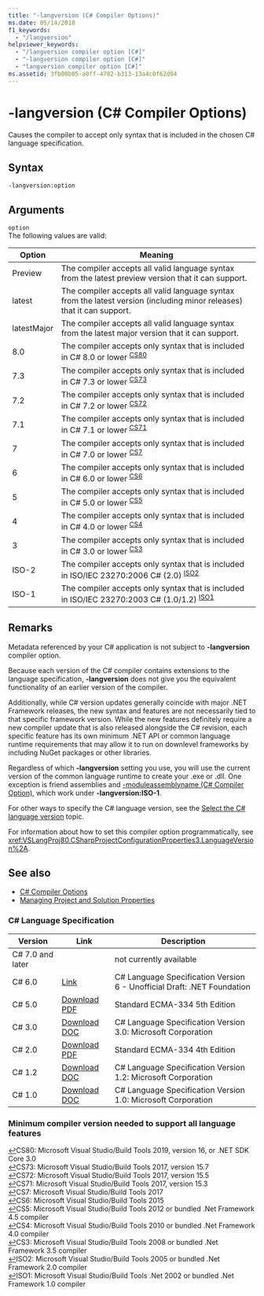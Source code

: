 ```yaml
---
title: "-langversion (C# Compiler Options)"
ms.date: 05/14/2018
f1_keywords: 
  - "/langversion"
helpviewer_keywords: 
  - "/langversion compiler option [C#]"
  - "-langversion compiler option [C#]"
  - "langversion compiler option [C#]"
ms.assetid: 3fb00b05-a0ff-4782-b313-13a4c0f62d94
---
```

# -langversion (C# Compiler Options)

Causes the compiler to accept only syntax that is included in the chosen C# language specification.  
  
## Syntax  

```console
-langversion:option  
```

## Arguments

 `option`  
 The following values are valid:  
  
|Option|Meaning|  
|------------|-------------|  
|Preview|The compiler accepts all valid language syntax from the latest preview version that it can support.|
|latest|The compiler accepts all valid language syntax from the latest version (including minor releases) that it can support.|
|latestMajor|The compiler accepts all valid language syntax from the latest major version that it can support.|
|8.0|The compiler accepts only syntax that is included in C# 8.0 or lower <sup id="TCS80">[CS80](#FCS80)</sup>|
|7.3|The compiler accepts only syntax that is included in C# 7.3 or lower <sup id="TCS73">[CS73](#FCS73)</sup>|
|7.2|The compiler accepts only syntax that is included in C# 7.2 or lower <sup id="TCS72">[CS72](#FCS72)</sup>|
|7.1|The compiler accepts only syntax that is included in C# 7.1 or lower <sup id="TCS71">[CS71](#FCS71)</sup>|
|7|The compiler accepts only syntax that is included in C# 7.0 or lower <sup id="TCS7">[CS7](#FCS7)</sup>|
|6|The compiler accepts only syntax that is included in C# 6.0 or lower <sup id="TCS6">[CS6](#FCS6)</sup>|
|5|The compiler accepts only syntax that is included in C# 5.0 or lower <sup id="TCS5">[CS5](#FCS5)</sup>|
|4|The compiler accepts only syntax that is included in C# 4.0 or lower <sup id="TCS4">[CS4](#FCS4)</sup>|
|3|The compiler accepts only syntax that is included in C# 3.0 or lower <sup id="TCS3">[CS3](#FCS3)</sup>|
|ISO-2|The compiler accepts only syntax that is included in ISO/IEC 23270:2006 C# (2.0) <sup id="TISO2">[ISO2](#FISO2)</sup>|
|ISO-1|The compiler accepts only syntax that is included in ISO/IEC 23270:2003 C# (1.0/1.2) <sup id="TISO1">[ISO1](#FISO1)</sup>|  

## Remarks

 Metadata referenced by your C# application is not subject to **-langversion** compiler option.  
  
 Because each version of the C# compiler contains extensions to the language specification, **-langversion** does not give you the equivalent functionality of an earlier version of the compiler.  

 Additionally, while C# version updates generally coincide with major .NET Framework releases, the new syntax and features are not necessarily tied to that specific framework version. While the new features definitely require a new compiler update that is also released alongside the C# revision, each specific feature has its own minimum .NET API or common language runtime requirements that may allow it to run on downlevel frameworks by including NuGet packages or other libraries.
  
 Regardless of which **-langversion** setting you use, you will use the current version of the common language runtime to create your .exe or .dll. One exception is friend assemblies and [-moduleassemblyname (C# Compiler Option)](../../../csharp/language-reference/compiler-options/moduleassemblyname-compiler-option.md), which work under **-langversion:ISO-1**.  

 For other ways to specify the C# language version, see the [Select the C# language version](../configure-language-version.md) topic.
  
 For information about how to set this compiler option programmatically, see <xref:VSLangProj80.CSharpProjectConfigurationProperties3.LanguageVersion%2A>.  

## See also

- [C# Compiler Options](index.md)
- [Managing Project and Solution Properties](/visualstudio/ide/managing-project-and-solution-properties)

### C# Language Specification

|Version|Link|Description|
|-------|----|-----------|
|C# 7.0 and later||not currently available|
|C# 6.0|[Link](../language-specification/index.md)|C# Language Specification Version 6 - Unofficial Draft: .NET Foundation|
|C# 5.0|[Download PDF](https://www.ecma-international.org/publications/files/ECMA-ST/Ecma-334.pdf)|Standard ECMA-334 5th Edition|
|C# 3.0|[Download DOC](https://download.microsoft.com/download/3/8/8/388e7205-bc10-4226-b2a8-75351c669b09/CSharp%20Language%20Specification.doc)|C# Language Specification Version 3.0: Microsoft Corporation|
|C# 2.0|[Download PDF](https://www.ecma-international.org/publications/files/ECMA-ST-ARCH/Ecma-334%204th%20edition%20June%202006.pdf)|Standard ECMA-334 4th Edition|
|C# 1.2|[Download DOC](https://download.microsoft.com/download/5/e/5/5e58be0a-b02b-41ac-a4a3-7a22286214ff/csharp%20language%20specification%20v1.2.doc)|C# Language Specification Version 1.2: Microsoft Corporation|
|C# 1.0|[Download DOC](https://download.microsoft.com/download/a/9/e/a9e229b9-fee5-4c3e-8476-917dee385062/csharp%20language%20specification%20v1.0.doc)|C# Language Specification Version 1.0: Microsoft Corporation|

### Minimum compiler version needed to support all language features

[↩](#TCS80)<a name="FCS80">CS80</a>: Microsoft Visual Studio/Build Tools 2019, version 16, or .NET SDK Core 3.0  
[↩](#TCS73)<a name="FCS73">CS73</a>: Microsoft Visual Studio/Build Tools 2017, version 15.7  
[↩](#TCS72)<a name="FCS72">CS72</a>: Microsoft Visual Studio/Build Tools 2017, version 15.5  
[↩](#TCS71)<a name="FCS71">CS71</a>: Microsoft Visual Studio/Build Tools 2017, version 15.3  
[↩](#TCS7)<a name="FCS7">CS7</a>: Microsoft Visual Studio/Build Tools 2017  
[↩](#TCS6)<a name="FCS6">CS6</a>: Microsoft Visual Studio/Build Tools 2015  
[↩](#TCS5)<a name="FCS5">CS5</a>: Microsoft Visual Studio/Build Tools 2012 or bundled .Net Framework 4.5 compiler  
[↩](#TCS4)<a name="FCS4">CS4</a>: Microsoft Visual Studio/Build Tools 2010 or bundled .Net Framework 4.0 compiler  
[↩](#TCS3)<a name="FCS3">CS3</a>: Microsoft Visual Studio/Build Tools 2008 or bundled .Net Framework 3.5 compiler  
[↩](#TISO2)<a name="FISO2">ISO2</a>: Microsoft Visual Studio/Build Tools 2005 or bundled .Net Framework 2.0 compiler  
[↩](#TISO1)<a name="FISO1">ISO1</a>: Microsoft Visual Studio/Build Tools .Net 2002 or bundled .Net Framework 1.0 compiler  
